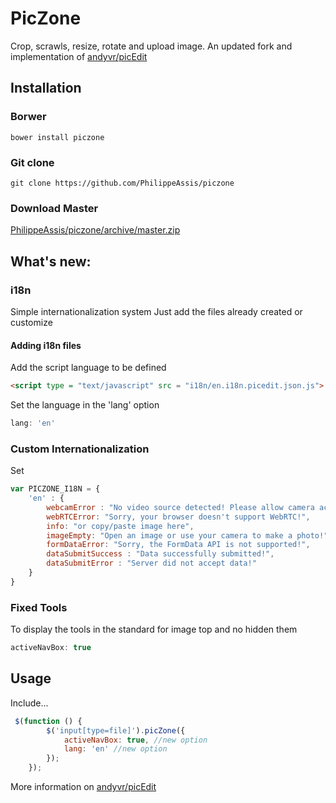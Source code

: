 # PicZone
Crop, scrawls, resize, rotate and upload image. An updated fork and implementation of [andyvr/picEdit](https://github.com/andyvr/picEdit)

## Installation
###  Borwer
```bower install piczone```
### Git clone
```git clone https://github.com/PhilippeAssis/piczone```
### Download Master
[PhilippeAssis/piczone/archive/master.zip](https://github.com/PhilippeAssis/piczone/archive/master.zip)

## What's new:
### i18n
Simple internationalization system
Just add the files already created or customize
#### Adding i18n files
Add the script language to be defined

```html 
<script type = "text/javascript" src = "i18n/en.i18n.picedit.json.js"> </script>
```

Set the language in the 'lang' option 
```javascript 
lang: 'en'
```

### Custom Internationalization
Set
```javascript 
var PICZONE_I18N = {
    'en' : {
        webcamError : "No video source detected! Please allow camera access!",
        webRTCError: "Sorry, your browser doesn't support WebRTC!",
        info: "or copy/paste image here",
        imageEmpty: "Open an image or use your camera to make a photo!",
        formDataError: "Sorry, the FormData API is not supported!",
        dataSubmitSuccess : "Data successfully submitted!",
        dataSubmitError : "Server did not accept data!"
    }
}
```
### Fixed Tools
To display the tools in the standard for image top and no hidden them 
```javascript 
activeNavBox: true
```

## Usage
Include...
```javascript
 $(function () {
        $('input[type=file]').picZone({
            activeNavBox: true, //new option
            lang: 'en' //new option
        });
    });
```

More information on [andyvr/picEdit](https://github.com/andyvr/picEdit)
